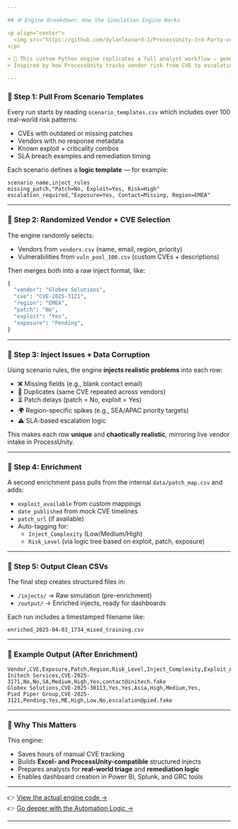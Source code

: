```yaml
---

## ⚙️ Engine Breakdown: How the Simulation Engine Works

<p align="center">
  <img src="https://github.com/dylanleonard-1/ProcessUnity-3rd-Party-vendor-risk-lab/blob/main/generator/ChatGPT%20Image%20Apr%203%2C%202025%2C%2008_23_51%20PM.png?raw=true" alt="Engine Breakdown - How It Works" width="800"/>
</p>

> 🔧 This custom Python engine replicates a full analyst workflow — generating 50–100+ vendor injects in under **2 seconds**.  
> Inspired by how ProcessUnity tracks vendor risk from CVE to escalation.

---
```


### 🧬 Step 1: Pull From Scenario Templates

Every run starts by reading `scenario_templates.csv` which includes over 100 real-world risk patterns:

- CVEs with outdated or missing patches  
- Vendors with no response metadata  
- Known exploit + criticality combos  
- SLA breach examples and remediation timing

Each scenario defines a **logic template** — for example:

```csv
scenario_name,inject_rules
missing_patch,"Patch=No, Exploit=Yes, Risk=High"
escalation_required,"Exposure=Yes, Contact=Missing, Region=EMEA"
```

---

### 🧩 Step 2: Randomized Vendor + CVE Selection

The engine randomly selects:

- Vendors from `vendors.csv` (name, email, region, priority)
- Vulnerabilities from `vuln_pool_100.csv` (custom CVEs + descriptions)

Then merges both into a raw inject format, like:

```python
{
  "vendor": "Globex Solutions",
  "cve": "CVE-2025-3121",
  "region": "EMEA",
  "patch": "No",
  "exploit": "Yes",
  "exposure": "Pending",
}
```

---

### 🧪 Step 3: Inject Issues + Data Corruption

Using scenario rules, the engine **injects realistic problems** into each row:

- ❌ Missing fields (e.g., blank contact email)
- 🔁 Duplicates (same CVE repeated across vendors)
- ⏳ Patch delays (patch = No, exploit = Yes)
- 🌍 Region-specific spikes (e.g., SEA/APAC priority targets)
- ⚠️ SLA-based escalation logic

This makes each row **unique** and **chaotically realistic**, mirroring live vendor intake in ProcessUnity.

---

### 🧠 Step 4: Enrichment

A second enrichment pass pulls from the internal `data/patch_map.csv` and adds:

- `exploit_available` from custom mappings
- `date_published` from mock CVE timelines
- `patch_url` (if available)
- Auto-tagging for:
  - `Inject_Complexity` (Low/Medium/High)
  - `Risk_Level` (via logic tree based on exploit, patch, exposure)

---

### 🧾 Step 5: Output Clean CSVs

The final step creates structured files in:

- `/injects/` → Raw simulation (pre-enrichment)
- `/output/` → Enriched injects, ready for dashboards

Each run includes a timestamped filename like:

```
enriched_2025-04-03_1734_mixed_training.csv
```

---

### 🚀 Example Output (After Enrichment)

```csv
Vendor,CVE,Exposure,Patch,Region,Risk_Level,Inject_Complexity,Exploit_Available,Contact_Email
Initech Services,CVE-2025-3171,No,No,SA,Medium,High,Yes,contact@initech.fake
Globex Solutions,CVE-2025-30113,Yes,Yes,Asia,High,Medium,Yes,
Pied Piper Group,CVE-2025-3121,Pending,Yes,ME,High,Low,No,escalation@pied.fake
```

---

### 🧠 Why This Matters

This engine:

- Saves hours of manual CVE tracking  
- Builds **Excel- and ProcessUnity-compatible** structured injects  
- Prepares analysts for **real-world triage** and **remediation logic**  
- Enables dashboard creation in Power BI, Splunk, and GRC tools

---

👉 [View the actual engine code →](https://github.com/dylanleonard-1/ProcessUnity-3rd-Party-vendor-risk-lab/blob/main/generator/inject_generator.py)  
👉 [Go deeper with the Automation Logic →](https://github.com/dylanleonard-1/ProcessUnity-3rd-Party-vendor-risk-lab/blob/main/docs/engine_breakdown.md)

---
